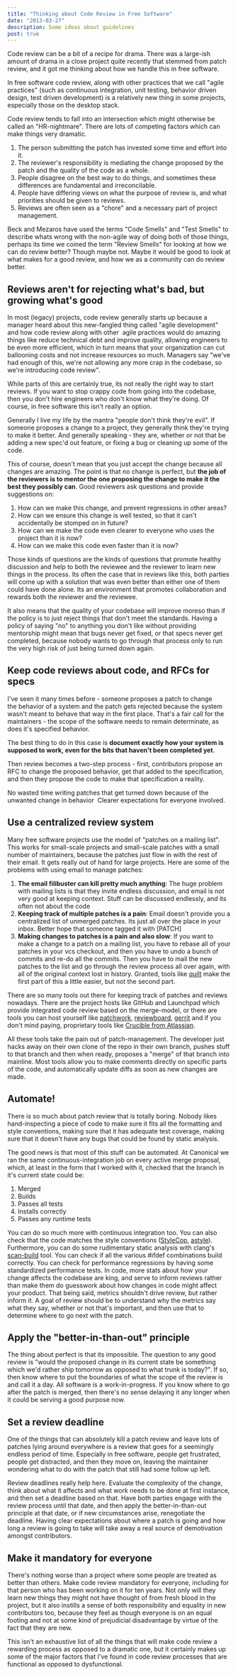 ```yaml
---
title: "Thinking about Code Review in Free Software"
date: "2013-03-27"
description: Some ideas about guidelines
post: true
---
```


Code review can be a bit of a recipe for drama. There was a large-ish amount of drama in a close project quite recently that stemmed from patch review, and it got me thinking about how we handle this in free software.

In free software code review, along with other practices that we call "agile practices" (such as continuous integration, unit testing, behavior driven design, test driven development) is a relatively new thing in some projects, especially those on the desktop stack.

Code review tends to fall into an intersection which might otherwise be called an "HR-nightmare". There are lots of competing factors which can make things very dramatic.

1. The person submitting the patch has invested some time and effort into it.
2. The reviewer's responsibility is mediating the change proposed by the patch and the quality of the code as a whole.
3. People disagree on the best way to do things, and sometimes these differences are fundamental and irreconcilable.
4. People have differing views on what the purpose of review is, and what priorities should be given to reviews.
5. Reviews are often seen as a "chore" and a necessary part of project management.

Beck and Mezaros have used the terms "Code Smells" and "Test Smells" to describe whats wrong with the non-agile way of doing both of those things, perhaps its time we coined the term "Review Smells" for looking at how we can do review better? Though maybe not. Maybe it would be good to look at what makes for a good review, and how we as a community can do review better.

## Reviews aren't for rejecting what's bad, but growing what's good

In most (legacy) projects, code review generally starts up because a manager heard about this new-fangled thing called "agile development" and how code review along with other  agile practices would do amazing things like reduce technical debt and improve quality, allowing engineers to be even more efficient, which in turn means that your organization can cut ballooning costs and not increase resources so much. Managers say "we've had enough of this, we're not allowing any more crap in the codebase, so we're introducing code review".

While parts of this are certainly true, its not really the right way to start reviews. If you want to stop crappy code from going into the codebase, then you don't hire engineers who don't know what they're doing. Of course, in free software this isn't really an option.

Generally I live my life by the mantra "people don't think they're evil". If someone proposes a change to a project, they generally think they're trying to make it better. And generally speaking - they are, whether or not that be adding a new spec'd out feature, or fixing a bug or cleaning up some of the code.

This of course, doesn't mean that you just accept the change because all changes are amazing. The point is that no change is perfect, but **the job of the reviewers is to mentor the one proposing the change to make it the best they possibly can**. Good reviewers ask questions and provide suggestions on:

1. How can we make this change, and prevent regressions in other areas?
2. How can we ensure this change is well tested, so that it can't accidentally be stomped on in future?
3. How can we make the code even clearer to everyone who uses the project than it is now?
4. How can we make this code even faster than it is now?

Those kinds of questions are the kinds of questions that promote healthy discussion and help to both the reviewee and the reviewer to learn new things in the process. Its often the case that in reviews like this, both parties will come up with a solution that was even better than either one of them could have done alone. Its an environment that promotes collaboration and rewards both the reviewer and the reviewee.

It also means that the quality of your codebase will improve moreso than if the policy is to just reject things that don't meet the standards. Having a policy of saying "no" to anything you don't like without providing mentorship might mean that bugs never get fixed, or that specs never get completed, because nobody wants to go through that process only to run the very high risk of just being turned down again.

## Keep code reviews about code, and RFCs for specs

I've seen it many times before - someone proposes a patch to change the behavior of a system and the patch gets rejected because the system wasn't meant to behave that way in the first place. That's a fair call for the maintainers - the scope of the software needs to remain determinate, as does it's specified behavior.

The best thing to do in this case is **document exactly how your system is supposed to work, even for the bits that haven't been completed yet**.

Then review becomes a two-step process - first, contributors propose an RFC to change the proposed behavior, get that added to the specification, and then they propose the code to make that specification a reality.

No wasted time writing patches that get turned down because of the unwanted change in behavior  Clearer expectations for everyone involved.

## Use a centralized review system

Many free software projects use the model of "patches on a mailing list". This works for small-scale projects and small-scale patches with a small number of maintainers, because the patches just flow in with the rest of their email. It gets really out of hand for large projects. Here are some of the problems with using email to manage patches:

1. **The email filibuster can kill pretty much anything**: The huge problem with mailing lists is that they invite endless discussion, and email is not very good at keeping context. Stuff can be discussed endlessly, and its often not about the code
2. **Keeping track of multiple patches is a pain**: Email doesn't provide you a centralized list of unmerged patches. Its just all over the place in your inbox. Better hope that someone tagged it with [PATCH]
3. **Making changes to patches is a pain and also slow**: If you want to make a change to a patch on a mailing list, you have to rebase all of your patches in your vcs checkout, and then you have to undo a bunch of commits and re-do all the commits. Then you have to mail the new patches to the list and go through the review process all over again, with all of the original context lost in history. Granted, tools like [quilt](<http://en.wikipedia.org/wiki/Quilt_(software)>) make the first part of this a little easier, but not the second part.

There are so many tools out there for keeping track of patches and reviews nowadays. There are the project hosts like GitHub and Launchpad which provide integrated code review based on the merge-model, or there are tools you can host yourself like [patchwork](http://jk.ozlabs.org/projects/patchwork/), [reviewboard](http://www.reviewboard.org/), [gerrit](http://code.google.com/p/gerrit/) and if you don't mind paying, proprietary tools like [Crucible from Atlassian](http://www.atlassian.com/software/crucible/overview).

All these tools take the pain out of patch-management. The developer just hacks away on their own clone of the repo in their own branch, pushes stuff to that branch and then when ready, proposes a "merge" of that branch into mainline. Most tools allow you to make comments directly on specific parts of the code, and automatically update diffs as soon as new changes are made.

## Automate!

There is so much about patch review that is totally boring. Nobody likes hand-inspecting a piece of code to make sure it fits all the formatting and style conventions, making sure that it has adequate test coverage, making sure that it doesn't have any bugs that could be found by static analysis.

The good news is that most of this stuff can be automated. At Canonical we ran the same continuous-integration job on every active merge proposal, which, at least in the form that I worked with it, checked that the branch in it's current state could be:

1. Merged
2. Builds
3. Passes all tests
4. Installs correctly
5. Passes any runtime tests

You can do so much more with continuous integration too. You can also check that the code matches the style conventions ([StyleCop](http://en.wikipedia.org/wiki/StyleCop), [astyle](http://astyle.sourceforge.net/)). Furthermore, you can do some rudimentary static analysis with clang's [scan-build](http://clang-analyzer.llvm.org/scan-build.html) tool. You can check if all the various #ifdef combinations build correctly. You can check for performance regressions by having some standardized performance tests. In code, more stats about how your change affects the codebase are king, and serve to inform reviews rather than make them do guesswork about how changes in code might affect your product. That being said, metrics shouldn't drive review, but rather inform it. A goal of review should be to understand why the metrics say what they say, whether or not that's important, and then use that to determine where to go next with the patch.

## Apply the "better-in-than-out" principle

The thing about perfect is that its impossible. The question to any good review is "would the proposed change in its current state be something which we'd rather ship tomorrow as opposed to what trunk is today?". If so, then know where to put the boundaries of what the scope of the review is and call it a day. All software is a work-in-progress. If you know where to go after the patch is merged, then there's no sense delaying it any longer when it could be serving a good purpose now.

## Set a review deadline

One of the things that can absolutely kill a patch review and leave lots of patches lying around everywhere is a review that goes for a seemingly endless period of time. Especially in free software, people get frustrated, people get distracted, and then they move on, leaving the maintainer wondering what to do with the patch that still had some follow up left.

Review deadlines really help here. Evaluate the complexity of the change, think about what it affects and what work needs to be done at first instance, and then set a deadline based on that. Have both parties engage with the review process until that date, and then apply the better-in-than-out principle at that date, or if new circumstances arise, renegotiate the deadline. Having clear expectations about where a patch is going and how long a review is going to take will take away a real source of demotivation amongst contributors.

## Make it mandatory for everyone

There's nothing worse than a project where some people are treated as better than others. Make code review mandatory for everyone, including for that person who has been working on it for ten years. Not only will they learn new things they might not have thought of from fresh blood in the project, but it also instills a sense of both responsibility and equality in new contributors too, because they feel as though everyone is on an equal footing and not at some kind of prejudicial disadvantage by virtue of the fact that they are new.

This isn't an exhaustive list of all the things that will make code review a rewarding process as opposed to a dramatic one, but it certainly makes up some of the major factors that I've found in code review processes that are functional as opposed to dysfunctional.
